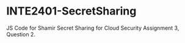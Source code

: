# INTE2401-SecretSharing

JS Code for Shamir Secret Sharing for Cloud Security Assignment 3, Question 2.
